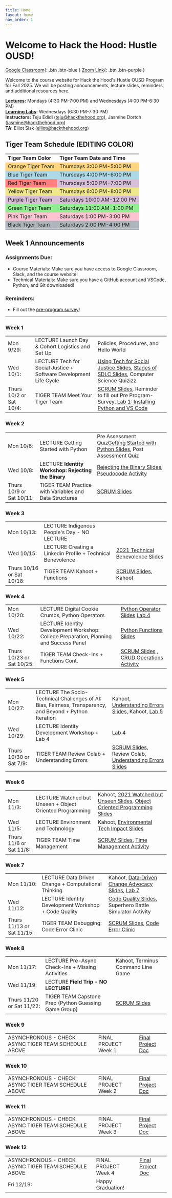 ```yaml
---
title: Home
layout: home
nav_order: 1
---
```


# Welcome to Hack the Hood: Hustle OUSD!
[Google Classroom](https://classroom.google.com/c/ODAxOTY5NjU4MDkw){: .btn .btn-blue }
[Zoom Link](https://us06web.zoom.us/j/89486008265){: .btn .btn-purple }

Welcome to the course website for Hack the Hood's Hustle OUSD Program for Fall 2025. We will be posting announcements, lecture slides, reminders, and additional resources here.

**<u>Lectures</u>:** Mondays (4:30 PM-7:00 PM) and Wednesdays (4:00 PM-6:30 PM)  
**<u>Learning Labs</u>:** Wednesdays (6:30 PM-7:30 PM) <br/>
**Instructors:** Teju Edidi (<a href="mailto:example@example.com">teju@hackthehood.org</a>), Jasmine Dortch (<a href="mailto:example@example.com">jasmine@hackthehood.org</a>)   
**TA**: Elliot Sisk (<a href="mailto:example@example.com">elliot@hackthehood.org</a>)  
  
## Tiger Team Schedule (EDITING COLOR)
<table>
  <tr>
    <td><b>Tiger Team Color</b></td>
    <td><b>Tiger Team Date and Time</b></td>
  </tr>
  <tr>
    <td style="background-color: #FFD580;">Orange Tiger Team</td>
    <td style="background-color: #FFD580;">Thursdays 3:00 PM-5:00 PM</td>
  </tr>
  <tr>
    <td style="background-color: #ADD8E6;">Blue Tiger Team</td>
    <td style="background-color: #ADD8E6;">Thursdays 4:00 PM-6:00 PM</td>
  </tr>
  <tr>
    <td style="background-color: #FF7F7F;">Red Tiger Team</td>
    <td style="background-color: #D8BFD8;">Thursdays 5:00 PM-7:00 PM</td>
  </tr>
  <tr>
    <td style="background-color: #F0E68C;">Yellow Tiger Team</td>
    <td style="background-color: #F0E68C;">Thursdays 6:00 PM-8:00 PM</td>
  </tr>
  <tr>
    <td style="background-color: #D8BFD8;">Purple Tiger Team</td>
    <td style="background-color: #D8BFD8;">Saturdays 10:00 AM-12:00 PM</td>
  </tr>
  <tr>
    <td style="background-color: #90EE90;">Green Tiger Team</td>
    <td style="background-color: #90EE90;">Saturdays 11:00 AM-1:00 PM</td>
  </tr>
  <tr>
    <td style="background-color: #ffc2d1;">Pink Tiger Team</td>
    <td style="background-color: #ffc2d1;">Saturdays 1:00 PM-3:00 PM</td>
  </tr>
  <tr>
    <td style="background-color: #adb5bd;">Black Tiger Team</td>
    <td style="background-color: #adb5bd;">Saturdays 2:00 PM-4:00 PM</td>
  </tr>
</table>

## Week 1 Announcements
### Assignments Due:
- Course Materials: Make sure you have access to Google Classroom, Slack, and the course website!
- Technical Materials: Make sure you have a GitHub account and VSCode, Python, and Git downloaded!
  
### Reminders:
- Fill out the [pre-program survey](https://corexmsp4sy8p6bphbs3.qualtrics.com/jfe/form/SV_2l9KKWcKOTbKObQ)!

---

### Week 1
<table>
  <tr>
    <td>Mon 9/29:</td>
    <td><span class="label label-green">LECTURE</span> Launch Day & Cohort Logistics and Set Up </td>
    <td>Policies, Procedures, and Hello World</td>
  </tr>
  <tr>
    <td>Wed 10/1:</td>
    <td><span class="label label-green">LECTURE</span> Tech for Social Justice + Software Development Life Cycle</td>
    <td><a href="https://docs.google.com/presentation/d/1Bjn7moQAU-dvfB5mf3kXnaI5vGQJz_BVfqCp_h23OmM/edit?usp=sharing">Using Tech for Social Justice Slides</a>, <a href="https://docs.google.com/presentation/d/12_tGjB7JPtu2xMkjrsBTGmVDJp9xWhlzKH8qLQn5Zk8/edit?usp=sharing">Stages of SDLC Slides</a>, Computer Science Quizizz</td>
  </tr>
  <tr>
    <td>Thurs 10/2 or Sat 10/4:</td>
    <td><span class="label label-yellow">TIGER TEAM</span> Meet Your Tiger Team</td>
    <td><a href="https://docs.google.com/presentation/d/1h3sxUjlMPgJzFVTq6ipNlzjYnNJy76ktXSIHjVUThi8/edit">SCRUM Slides</a>, Reminder to fill out Pre Program-Survey, <a href = "https://docs.google.com/document/d/1hxPBzIy9DqDEfXZusBAGN02g-c4XuBeH9KfnYrDpbjE/edit?usp=sharing">Lab 1: Installing Python and VS Code</a></td>
  </tr>
</table>

### Week 2
<table>
  <tr>
    <td>Mon 10/6:</td>
    <td><span class="label label-green">LECTURE</span> Getting Started with Python </td>
    <td>Pre Assessment Quiz<a href="">Getting Started with Python Slides</a>, Post Assessment Quiz</td>
  </tr>
  <tr>
    <td>Wed 10/8:</td>
    <td><span class="label label-green">LECTURE</span> <b>Identity Workshop: Rejecting the Binary</b> </td>
    <td><a href="https://docs.google.com/presentation/d/107PFSQLd-Cn2vZnSYAJ7HFU0X-b6DHO2AZ5wgxSMH8k/edit?usp=sharing">Rejecting the Binary Slides</a>, <a href="https://docs.google.com/document/d/1jdot4uPwm6YFuRNtbN6_7_Cshof9wYxoAs1oKW-tmFY/edit?usp=sharing">Pseudocode Activity</a></td>
  </tr>
  <tr>
    <td>Thurs 10/9 or Sat 10/11:</td>
    <td><span class="label label-yellow">TIGER TEAM</span> Practice with Variables and Data Structures </td>
    <td><a href="https://docs.google.com/presentation/d/1h3sxUjlMPgJzFVTq6ipNlzjYnNJy76ktXSIHjVUThi8/edit">SCRUM Slides</a></td>
  </tr>
</table>

### Week 3
<table>
  <tr>
    <td>Mon 10/13:</td>
    <td><span class="label label-green">LECTURE</span> Indigenous People's Day - NO LECTURE </td>
  </tr>
  <tr>
    <td>Wed 10/15:</td>
    <td><span class="label label-green">LECTURE</span> Creating a Linkedin Profile + Technical Benevolence </td>
    <td><a href="https://docs.google.com/presentation/d/1YFhV7rapz0Vx8fQX6Z1TiZ7w9fDFfELRSRtlJEHpzWY/edit?usp=drive_link">2021 Technical Benevolence Slides</a></td>
  </tr>
  <tr>
    <td>Thurs 10/16 or Sat 10/18:</td>
    <td><span class="label label-yellow">TIGER TEAM</span> Kahoot + Functions </td>
    <td><a href="https://docs.google.com/presentation/d/1h3sxUjlMPgJzFVTq6ipNlzjYnNJy76ktXSIHjVUThi8/edit">SCRUM Slides</a>, Kahoot</td>
  </tr>
</table>

### Week 4
<table>
  <tr>
    <td>Mon 10/20:</td>
    <td><span class="label label-green">LECTURE</span> Digital Cookie Crumbs, Python Operators </td>
    <td><a href="">Python Operator Slides</a> <a href="https://docs.google.com/document/d/1usollOl3mkJW4g1QT6B6xSTH78uRQhab05SIzptbjZU/edit?usp=sharing">Lab 4</a></td>
  </tr>
  <tr>
    <td>Wed 10/22:</td>
    <td><span class="label label-green">LECTURE</span> Identity Development Workshop: College Preparation, Planning and Success Panel </td>
    <td><a href="">Python Functions Slides</a></td>
  </tr>
  <tr>
    <td>Thurs 10/23 or Sat 10/25:</td>
    <td><span class="label label-yellow">TIGER TEAM</span> Check-Ins + Functions Cont. </td>
    <td><a href="https://docs.google.com/presentation/d/1h3sxUjlMPgJzFVTq6ipNlzjYnNJy76ktXSIHjVUThi8/edit">SCRUM Slides</a> , <a href="https://docs.google.com/document/d/1QGrS3-gpDMcu3P25caLpmh2cRx-qrkuwv1mXcmyo_MU/edit?usp=drive_link">CRUD Operations Activity</a></td>
  </tr>
</table>

### Week 5
<table>
  <tr>
    <td>Mon 10/27:</td>
    <td><span class="label label-green">LECTURE</span> The Socio-Technical Challenges of AI: Bias, Fairness, Transparency, and Beyond + Python Iteration </td>
    <td>Kahoot, <a href ="https://docs.google.com/presentation/d/1219Hnkxpk9ScqKuKLSGcQggiVK2Sdc3LmX7MqiZTdq4/edit">Understanding Errors Slides</a>, Kahoot, <a href = "https://docs.google.com/document/d/1O7qfCtiiN4krXHf3htByGXpl8vuVdxvd9vIpntRmmio/edit?usp=sharing">Lab 5</a></td>
  </tr>
  <tr>
    <td>Wed 10/29:</td>
    <td><span class="label label-green">LECTURE</span> Identity Development Workshop + Lab 4 </td>
    <td><a href ="">Lab 4</a></td>
  </tr>
  <tr>
    <td>Thurs 10/30 or Sat 7/9:</td>
    <td><span class="label label-yellow">TIGER TEAM</span> Review Colab + Understanding Errors </td>
    <td><a href="https://docs.google.com/presentation/d/1HlteMf22F7wg1JWc7cxlKsvAHgk3zUqC5QG5Ti9Vzts/edit?slide=id.p#slide=id.p">SCRUM Slides</a>, Review Colab, <a href = "">Understanding Errors Slides</a></td>
  </tr>
</table>

### Week 6
<table>
  <tr>
    <td>Mon 11/3:</td>
    <td><span class="label label-green">LECTURE</span> Watched but Unseen + Object Oriented Programming </td>
    <td>Kahoot, <a href = "https://docs.google.com/presentation/d/1CG3oQXSkzn-eFOC_k6IpBvGqg_k8R1vu5kL84FqqsRc/edit?slide=id.p#slide=id.p">2021 Watched but Unseen Slides</a>, <a href = "https://docs.google.com/presentation/d/1Y1GR2igMVVqA6WnI3xK_XZQq-Fo1GColbjSHYxus5d8/edit?slide=id.g125f38f1610_0_181#slide=id.g125f38f1610_0_181">Object Oriented Programming Slides</a></td>
  </tr>
  <tr>
    <td>Wed 11/5:</td>
    <td><span class="label label-green">LECTURE</span> Environment and Technology </td>
    <td>Kahoot, <a href = "https://docs.google.com/presentation/d/1oO1cYf78x0GdjSk5WsFow9nUjGA38A2Ai6aZeaT-_pI/edit?usp=drive_link">Environmental Tech Impact Slides</a></td>
  </tr>
  <tr>
    <td>Thurs 11/6 or Sat 11/8:</td>
    <td><span class="label label-yellow">TIGER TEAM</span> Time Management </td>
    <td><a href = "https://docs.google.com/presentation/d/1u4eTzZa2V8LR-D9mEDi-QxyI63fZ2g7h8sWi9J5ybdU/edit?usp=drive_link">SCRUM Slides</a>, <a href ="">Time Management Activity</a></td>
  </tr>
</table>


### Week 7
<table>
  <tr>
    <td>Mon 11/10:</td>
    <td><span class="label label-green">LECTURE</span> Data Driven Change + Computational Thinking</td>
    <td>Kahoot, <a href = "">Data‑Driven Change Advocacy Slides</a>, <a href = "https://docs.google.com/document/d/1O_14_uqLSchNg0Dcfy_UxXhcqtkO_ZcFiJcZajSLBNc/edit?tab=t.0">Lab 7</a></td>
  </tr>
  <tr>
    <td>Wed 11/12:</td>
    <td><span class="label label-green">LECTURE</span> Identity Development Workshop + Code Quality </td>
    <td><a href= "">Code Quality Slides</a>, Superhero Battle Simulator Activity</td>
  </tr>
  <tr>
    <td>Thurs 11/13 or Sat 11/15:</td>
    <td><span class="label label-yellow">TIGER TEAM</span> Debugging: Code Error Clinic </td>
    <td><a href="https://docs.google.com/presentation/d/1ecQmbAvW5TMz1tdJWLpvg5dbJ0F95i2MC_YHsWYXd04/edit?slide=id.p#slide=id.p">SCRUM Slides</a>, <a href = "">Code Error Clinic</a></td>
  </tr>
</table>

### Week 8
<table>
  <tr>
    <td>Mon 11/17:</td>
    <td><span class="label label-green">LECTURE</span> Pre-Async Check-Ins + Missing Activities </td>
    <td>Kahoot, Terminus Command Line Game</td>
  </tr>
  <tr>
    <td>Wed 11/19:</td>
    <td><span class="label label-green">LECTURE</span> <b>Field Trip - NO LECTURE!</b> </td>
    <td></td>
  </tr>
  <tr>
    <td>Thurs 11/20 or Sat 11/22:</td>
    <td><span class="label label-yellow">TIGER TEAM</span> Capstone Prep (Python Guessing Game Group) </td>
    <td><a href="https://docs.google.com/presentation/d/1B8glOEnS30eZl8wI8h6SfgVtJtC0XDqXfc_3ZbgEHZ4/edit?slide=id.p#slide=id.p">SCRUM Slides</a></td>
  </tr>
</table>

### Week 9
<table>
  <tr>
    <td>ASYNCHRONOUS - CHECK ASYNC TIGER TEAM SCHEDULE ABOVE</td>
    <td><span class="label label-red">FINAL PROJECT</span> Week 1 </td>
    <td><a href="">Final Project Doc</a></td>
  </tr>
</table>

### Week 10
<table>
  <tr>
    <td>ASYNCHRONOUS - CHECK ASYNC TIGER TEAM SCHEDULE ABOVE</td>
    <td><span class="label label-red">FINAL PROJECT</span> Week 2 </td>
    <td><a href="">Final Project Doc</a></td>
  </tr>
</table>

### Week 11
<table>
  <tr>
    <td>ASYNCHRONOUS - CHECK ASYNC TIGER TEAM SCHEDULE ABOVE</td>
    <td><span class="label label-red">FINAL PROJECT</span> Week 3 </td>
    <td><a href="">Final Project Doc</a></td>
  </tr>
</table>

### Week 12
<table>
  <tr>
    <td>ASYNCHRONOUS - CHECK ASYNC TIGER TEAM SCHEDULE ABOVE</td>
    <td><span class="label label-red">FINAL PROJECT</span> Week 4 </td>
    <td><a href="">Final Project Doc</a></td>
  </tr>
  <tr>
    <td>Fri 12/19:</td>
    <td> Happy Graduation! </td>
    <td></td>
  </tr>
</table>